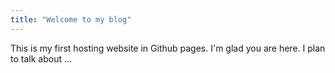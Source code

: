```yaml
---
title: "Welcome to my blog"
---
```

This is my first hosting website in Github pages.
I'm glad you are here. I plan to talk about ...
